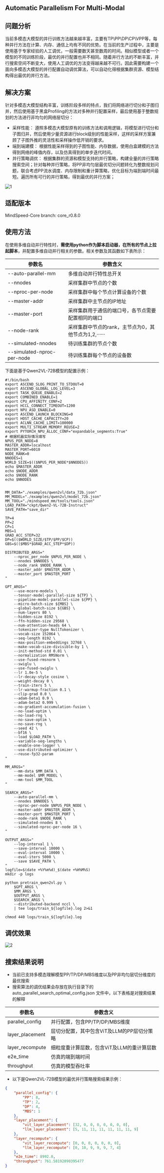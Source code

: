 ## Automatic Parallelism For Multi-Modal

## 问题分析
当前多模态大模型的并行训练方法越来越丰富，主要有TP\PP\DP\CP\VPP等，每种并行方法在计算、内存、通信上均有不同的优势。在当前的生产过程中，主要是使用基于专家经验的人工调优，一般需要数天甚至数周的时间。相似模型或者一个模型的不同训练阶段，最优的并行配置也并不相同。随着并行方法的不断丰富，并行搜索空间不断变大，使用人工调优的方法变得越来越不可行。因此需要构建一个面向多模态大模型的并行配置自动调优算法，可以自动化得根据集群资源、模型结构得出最优的并行方法。

## 解决方案
针对多模态大模型结构丰富，训练阶段多样的特点，我们将网络进行切分和子图归并，然后使用基于黑盒Profiling的方法对多种并行配置采样，最后使用基于整数规划的方法进行非均匀的网络层切分：

- 采样性能：
遵照多模态大模型原有的训练方法和调用逻辑，将模型进行切分和子图归并，然后使用少量资源进行block级别的性能采样，这样的采样方案兼顾了子图外推的灵活性和采样操作低开销的要求。
- 端到端建模：
根据性能采样得到的子图性能、内存数据，使用白盒建模的方法得到网络的峰值内存，以及仿真得到的单步迭代时间。
- 并行策略调优：
根据集群的资源和模型支持的并行策略，构建全量的并行策略搜索空间；针对每种并行策略，将PP非均匀层最优切分问题转化为整数规划问题，联合考虑PP流水调度、内存限制和重计算策略，优化目标为端到端时间最短。遍历所有可行的并行策略，得到最优的并行方案；

![1](../../sources/images/auto_parallel_mm/auto_parallel_mm_1.png)


## 适配版本
MindSpeed-Core branch: core_r0.8.0


## 使用方法
在使用多维自动并行特性时，**需使用python作为脚本启动器，在所有的节点上拉起脚本**，并配置多维自动并行相关的参数。相关参数及其函数如下表所示：

| 参数名                      | 参数含义                                            |
| --------------------------- | -------------------------------------------------- |
| --auto-parallel-mm          | 多维自动并行特性总开关                               |
| --nnodes                    | 采样集群中节点的个数                                 |
| --nproc-per-node            | 采样集群中每个节点计算设备的个数                     |
| --master-addr               | 采样集群中主节点的IP地址                             |
| --master-port               | 采样集群用于通信的端口号，各节点需要配置相同的端口    |
| --node-rank                 | 采样集群中节点的rank，主节点为0，其他节点为1,2,······ |
| --simulated-nnodes          | 待训练集群的节点个数                                 |
| --simulated-nproc-per-node  | 待训练集群每个节点的设备数                           |

下面是基于Qwen2VL-72B模型的配置示例：
```shell
#!/bin/bash
export ASCEND_SLOG_PRINT_TO_STDOUT=0
export ASCEND_GLOBAL_LOG_LEVEL=3
export TASK_QUEUE_ENABLE=2
export COMBINED_ENABLE=1
export CPU_AFFINITY_CONF=2
export HCCL_CONNECT_TIMEOUT=1200
export NPU_ASD_ENABLE=0
export ASCEND_LAUNCH_BLOCKING=0
export HOST_CACHE_CAPACITY=20
export ACLNN_CACHE_LIMIT=100000
export MULTI_STREAM_MEMORY_REUSE=2
export PYTORCH_NPU_ALLOC_CONF="expandable_segments:True"
# 根据机器实际情况填写
NPUS_PER_NODE=8
MASTER_ADDR=localhost
MASTER_PORT=6010
NODE_RANK=0
NNODES=1
WORLD_SIZE=$(($NPUS_PER_NODE*$NNODES))
echo $MASTER_ADDR
echo $NODE_ADDR
echo $NODE_RANK
echo $NNODES


MM_DATA="./examples/qwen2vl/data_72b.json"
MM_MODEL="./examples/qwen2vl/model_72b.json"
MM_TOOL="./mindspeed_mm/tools/tools.json"
LOAD_PATH="ckpt/Qwen2-VL-72B-Instruct"
SAVE_PATH="save_dir"

TP=4
PP=2
CP=1
MBS=1
GRAD_ACC_STEP=32
DP=$(($WORLD_SIZE/$TP/$PP/$CP))
GBS=$(($MBS*$GRAD_ACC_STEP*$DP))

DISTRIBUTED_ARGS="
    --nproc_per_node $NPUS_PER_NODE \
    --nnodes $NNODES \
    --node_rank $NODE_RANK \
    --master_addr $MASTER_ADDR \
    --master_port $MASTER_PORT
"

GPT_ARGS="
    --use-mcore-models \
    --tensor-model-parallel-size ${TP} \
    --pipeline-model-parallel-size ${PP} \
    --micro-batch-size ${MBS} \
    --global-batch-size ${GBS} \
    --num-layers 80 \
    --hidden-size 8192 \
    --ffn-hidden-size 29568 \
    --num-attention-heads 64 \
    --tokenizer-type NullTokenizer \
    --vocab-size 152064 \
    --seq-length 8192 \
    --max-position-embeddings 32768 \
    --make-vocab-size-divisible-by 1 \
    --init-method-std 0.01 \
    --normalization RMSNorm \
    --use-fused-rmsnorm \
    --swiglu \
    --use-fused-swiglu \
    --lr 1.0e-5 \
    --lr-decay-style cosine \
    --weight-decay 0 \
    --train-iters 5 \
    --lr-warmup-fraction 0.1 \
    --clip-grad 0.0 \
    --adam-beta1 0.9 \
    --adam-beta2 0.999 \
    --no-gradient-accumulation-fusion \
    --no-load-optim \
    --no-load-rng \
    --no-save-optim \
    --no-save-rng \
    --seed 42 \
    --bf16 \
    --load $LOAD_PATH \
    --variable-seq-lengths \
    --enable-one-logger \
    --use-distributed-optimizer \
    --reuse-fp32-param
"

MM_ARGS="
    --mm-data $MM_DATA \
    --mm-model $MM_MODEL \
    --mm-tool $MM_TOOL
"

SEARCH_ARGS="
    --auto-parallel-mm \
    --nnodes $NNODES \
    --nproc-per-node $NPUS_PER_NODE \
    --master-addr $MASTER_ADDR \
    --master-port $MASTER_PORT \
    --node-rank $NODE_RANK \
    --simulated-nnodes 8 \
    --simulated-nproc-per-node 16 \
"

OUTPUT_ARGS="
    --log-interval 1 \
    --save-interval 10000 \
    --eval-interval 10000 \
    --eval-iters 5000 \
    --save $SAVE_PATH \
"
logfile=$(date +%Y%m%d)_$(date +%H%M%S)
mkdir -p logs

python pretrain_qwen2vl.py \
    $GPT_ARGS \
    $MM_ARGS \
    $OUTPUT_ARGS \
    $SEARCH_ARGS \
    --distributed-backend nccl \
    | tee logs/train_${logfile}.log 2>&1

chmod 440 logs/train_${logfile}.log
```

## 调优效果

![2](../../sources/images/auto_parallel_mm/auto_parallel_mm_2.png)


## 搜索结果说明

- 当前已支持多模态理解模型PP/TP/DP/MBS维度以及PP非均匀层切分维度的最优搜索
- 搜索算法的调优结果会存放在执行目录下的 auto_parallel_search_optimal_config.json 文件中，以下表格是对搜索结果的解释

| 参数名                      | 参数含义                                            |
| --------------------------- | -------------------------------------------------- |
| parallel_config             | 并行配置，包含PP/TP/DP/MBS维度                      |
| layer_placement             | 层切分配置，其中包含ViT及LLM的PP层切分策略           |
| layer_recompute             | 细粒度重计算层数，包含ViT及LLM的重计算层数           |
| e2e_time                    | 仿真的端到端时间                                    |
| throughput                  | 仿真的模型吞吐率                                    |

- 以下是Qwen2VL-72B模型的最优并行策略搜索结果示例：
```json
{
    "parallel_config": {
        "PP": 8,
        "TP": 2,
        "DP": 4,
        "MBS": 1
    },
    "layer_placement": {
        "vit_layer_placement": [32, 0, 0, 0, 0, 0, 0, 0],
        "llm_layer_placement": [5, 11, 11, 11, 11, 11, 11, 9]
    },
    "layer_recompute": {
        "vit_layer_recompute": [0, 0, 0, 0, 0, 0, 0],
        "llm_layer_recompute": [0, 10, 9, 9, 9, 7, 4]
    },
    "e2e_time": 8992.0,
    "throughput": 761.58192090395477
}
```
